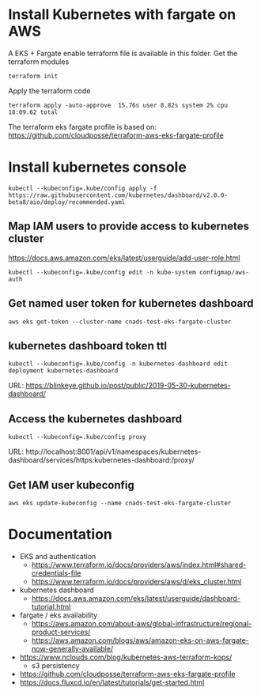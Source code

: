 # Install Kubernetes with fargate on AWS
A EKS + Fargate enable terraform file is available in this folder.
Get the terraform modules
```console
terraform init
```
Apply the terraform code
```console
terraform apply -auto-approve  15.76s user 8.82s system 2% cpu 18:09.62 total
```
The terraform eks fargate profile is based on: https://github.com/cloudposse/terraform-aws-eks-fargate-profile

# Install kubernetes console
```console
kubectl --kubeconfig=.kube/config apply -f https://raw.githubusercontent.com/kubernetes/dashboard/v2.0.0-beta8/aio/deploy/recommended.yaml
```

## Map IAM users to provide access to kubernetes cluster
https://docs.aws.amazon.com/eks/latest/userguide/add-user-role.html
```console
kubectl --kubeconfig=.kube/config edit -n kube-system configmap/aws-auth
```

## Get named user token for kubernetes dashboard
```console
aws eks get-token --cluster-name cnads-test-eks-fargate-cluster
```
## kubernetes dashboard token ttl
```console
kubectl --kubeconfig=.kube/config -n kubernetes-dashboard edit deployment kubernetes-dashboard
```
URL: https://blinkeye.github.io/post/public/2019-05-30-kubernetes-dashboard/

## Access the kubernetes dashboard
```console
kubectl --kubeconfig=.kube/config proxy
```
URL: http://localhost:8001/api/v1/namespaces/kubernetes-dashboard/services/https:kubernetes-dashboard:/proxy/

## Get IAM user kubeconfig
```console
aws eks update-kubeconfig --name cnads-test-eks-fargate-cluster
```

# Documentation
- EKS and authentication
  - https://www.terraform.io/docs/providers/aws/index.html#shared-credentials-file
  - https://www.terraform.io/docs/providers/aws/d/eks_cluster.html
- kubernetes dashboard
  - https://docs.aws.amazon.com/eks/latest/userguide/dashboard-tutorial.html
- fargate / eks availability
  - https://aws.amazon.com/about-aws/global-infrastructure/regional-product-services/
  - https://aws.amazon.com/blogs/aws/amazon-eks-on-aws-fargate-now-generally-available/
- https://www.nclouds.com/blog/kubernetes-aws-terraform-kops/
  - s3 persistency
- https://github.com/cloudposse/terraform-aws-eks-fargate-profile
- https://docs.fluxcd.io/en/latest/tutorials/get-started.html
